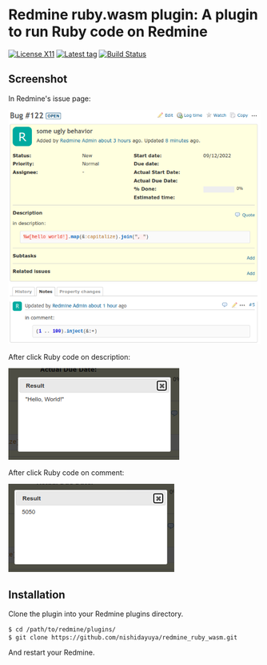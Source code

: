 # Redmine ruby.wasm plugin: A plugin to run Ruby code on Redmine

[![License X11](https://img.shields.io/badge/license-X11-blue.svg)](https://raw.githubusercontent.com/nishidayuya/redmine_ruby_wasm/master/LICENSE.txt)
[![Latest tag](https://img.shields.io/github/v/tag/nishidayuya/redmine_ruby_wasm)](https://github.com/nishidayuya/redmine_ruby_wasm/tags)
[![Build Status](https://img.shields.io/circleci/build/github/nishidayuya/redmine_ruby_wasm)](https://app.circleci.com/pipelines/github/nishidayuya/redmine_ruby_wasm)

## Screenshot

In Redmine's issue page:

![issue page](doc/issue_page.png)

After click Ruby code on description:

![after click code on description](doc/after_click_code_on_description.png)

After click Ruby code on comment:

![after click code on comment](doc/after_click_code_on_comment.png)

## Installation

Clone the plugin into your Redmine plugins directory.

```console
$ cd /path/to/redmine/plugins/
$ git clone https://github.com/nishidayuya/redmine_ruby_wasm.git
```

And restart your Redmine.
